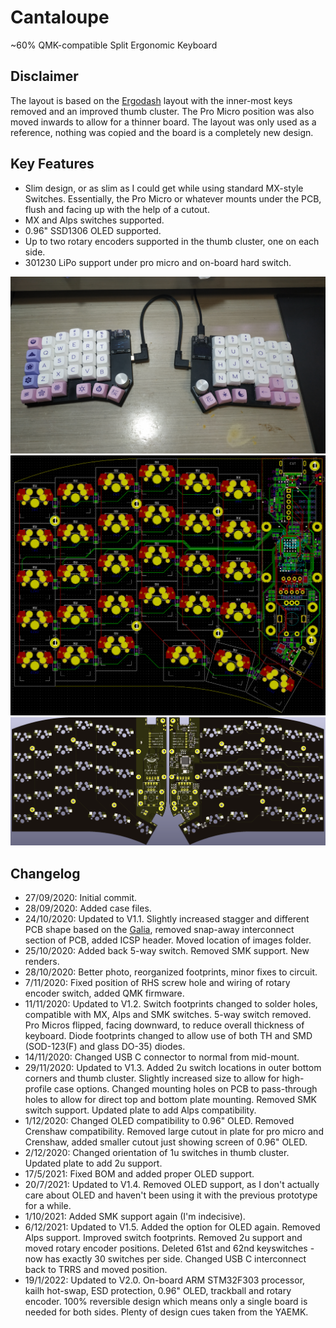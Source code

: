 # Cantaloupe
~60% QMK-compatible Split Ergonomic Keyboard

## Disclaimer
The layout is based on the [Ergodash](https://github.com/omkbd/ErgoDash) layout with the inner-most keys removed and an improved thumb cluster. The Pro Micro position was also moved inwards to allow for a thinner board. The layout was only used as a reference, nothing was copied and the board is a completely new design.

## Key Features
* Slim design, or as slim as I could get while using standard MX-style Switches. Essentially, the Pro Micro or whatever mounts under the PCB, flush and facing up with the help of a cutout.
* MX and Alps switches supported.
* 0.96" SSD1306 OLED supported.
* Up to two rotary encoders supported in the thumb cluster, one on each side.
* 301230 LiPo support under pro micro and on-board hard switch.

![Cantaloupe Photo1](Images/Photo1.jpg)
![Cantaloupe PCB](Images/PCB.png)
![Cantaloupe Front Render](Images/Render.png)

## Changelog
* 27/09/2020: Initial commit.
* 28/09/2020: Added case files.
* 24/10/2020: Updated to V1.1. Slightly increased stagger and different PCB shape based on the [Galia](https://github.com/Ariamelon/Galia), removed snap-away interconnect section of PCB, added ICSP header. Moved location of images folder.
* 25/10/2020: Added back 5-way switch. Removed SMK support. New renders.
* 28/10/2020: Better photo, reorganized footprints, minor fixes to circuit.
* 7/11/2020: Fixed position of RHS screw hole and wiring of rotary encoder switch, added QMK firmware.
* 11/11/2020: Updated to V1.2. Switch footprints changed to solder holes, compatible with MX, Alps and SMK switches. 5-way switch removed. Pro Micros flipped, facing downward, to reduce overall thickness of keyboard. Diode footprints changed to allow use of both TH and SMD (SOD-123(F) and glass DO-35) diodes.
* 14/11/2020: Changed USB C connector to normal from mid-mount.
* 29/11/2020: Updated to V1.3. Added 2u switch locations in outer bottom corners and thumb cluster. Slightly increased size to allow for high-profile case options. Changed mounting holes on PCB to pass-through holes to allow for direct top and bottom plate mounting. Removed SMK switch support. Updated plate to add Alps compatibility.
* 1/12/2020: Changed OLED compatibility to 0.96" OLED. Removed Crenshaw compatibility. Removed large cutout in plate for pro micro and Crenshaw, added smaller cutout just showing screen of 0.96" OLED.
* 2/12/2020: Changed orientation of 1u switches in thumb cluster. Updated plate to add 2u support.
* 17/5/2021: Fixed BOM and added proper OLED support.
* 20/7/2021: Updated to V1.4. Removed OLED support, as I don't actually care about OLED and haven't been using it with the previous prototype for a while.
* 1/10/2021: Added SMK support again (I'm indecisive).
* 6/12/2021: Updated to V1.5. Added the option for OLED again. Removed Alps support. Improved switch footprints. Removed 2u support and moved rotary encoder positions. Deleted 61st and 62nd keyswitches - now has exactly 30 switches per side. Changed USB C interconnect back to TRRS and moved position.
* 19/1/2022: Updated to V2.0. On-board ARM STM32F303 processor, kailh hot-swap, ESD protection, 0.96" OLED, trackball and rotary encoder. 100% reversible design which means only a single board is needed for both sides. Plenty of design cues taken from the YAEMK.